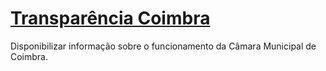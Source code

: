 [Transparência Coimbra](https://github.com/ImproveCoimbra/transparencia/wiki)
=============================================================================

Disponibilizar informação sobre o funcionamento da Câmara Municipal de Coimbra.
 
